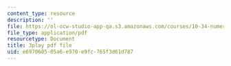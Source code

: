 ```yaml
---
content_type: resource
description: ''
file: https://ol-ocw-studio-app-qa.s3.amazonaws.com/courses/10-34-numerical-methods-applied-to-chemical-engineering-fall-2015/e697060505a6e970e9fc765f3d61d787_DsmkIG4-hrQ.pdf
file_type: application/pdf
resourcetype: Document
title: 3play pdf file
uid: e6970605-05a6-e970-e9fc-765f3d61d787
---
```

